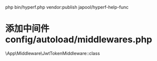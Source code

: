 
php bin/hyperf.php vendor:publish japool/hyperf-help-func

# 添加中间件 config/autoload/middlewares.php
\App\Middleware\JwtTokenMiddleware::class